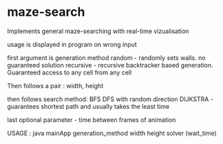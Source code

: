 # maze-search
Implements general maze-searching with real-time vizualisation 

usage is displayed in program on wrong input

first argument is generation method 
	random - randomly sets walls. no guaranteed solution
	recursive - recursive backtracker based generation. Guaranteed access to any cell from any cell

Then follows a pair : width, height

then follows search method: 
	BFS
	DFS with random direction
	DIJKSTRA - guarantees shortest path and usually takes the least time

last optional parameter - time between frames of animation

USAGE : java mainApp generation_method width height solver (wait_time)
